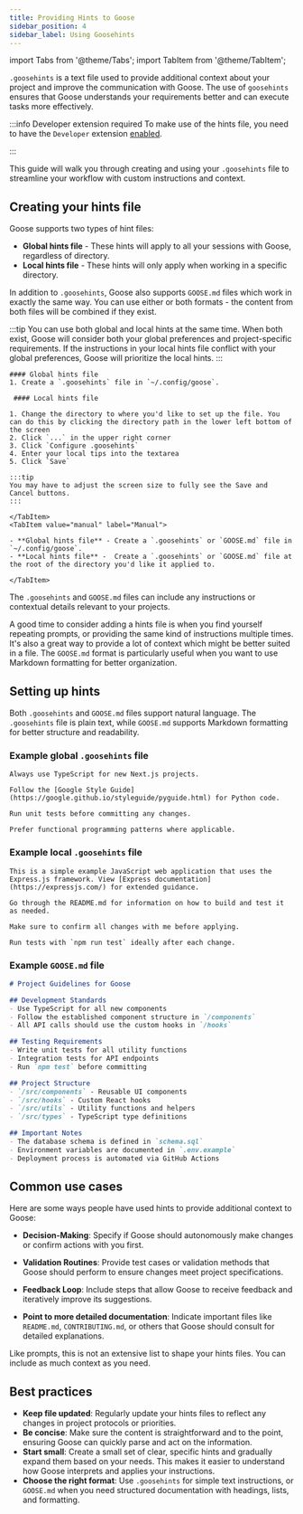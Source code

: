 ```yaml
---
title: Providing Hints to Goose
sidebar_position: 4
sidebar_label: Using Goosehints
---
```


import Tabs from '@theme/Tabs';
import TabItem from '@theme/TabItem';


`.goosehints` is a text file used to provide additional context about your project and improve the communication with Goose. The use of `goosehints` ensures that Goose understands your requirements better and can execute tasks more effectively.

:::info Developer extension required
To make use of the hints file, you need to have the `Developer` extension [enabled](/docs/getting-started/using-extensions).

:::

This guide will walk you through creating and using your `.goosehints` file to streamline your workflow with custom instructions and context.

## Creating your hints file

Goose supports two types of hint files:
- **Global hints file** - These hints will apply to all your sessions with Goose, regardless of directory.
- **Local hints file** -  These hints will only apply when working in a specific directory.

In addition to `.goosehints`, Goose also supports `GOOSE.md` files which work in exactly the same way. You can use either or both formats - the content from both files will be combined if they exist.

:::tip
You can use both global and local hints at the same time. When both exist, Goose will consider both your global preferences and project-specific requirements. If the instructions in your local hints file conflict with your global preferences, Goose will prioritize the local hints.
:::

<Tabs>
    <TabItem value="ui" label="Goose Desktop" default>

    #### Global hints file
    1. Create a `.goosehints` file in `~/.config/goose`.

     #### Local hints file

    1. Change the directory to where you'd like to set up the file. You can do this by clicking the directory path in the lower left bottom of the screen
    2. Click `...` in the upper right corner
    3. Click `Configure .goosehints`
    4. Enter your local tips into the textarea
    5. Click `Save`

    :::tip
    You may have to adjust the screen size to fully see the Save and Cancel buttons.
    :::

    </TabItem>
    <TabItem value="manual" label="Manual">
    
    - **Global hints file** - Create a `.goosehints` or `GOOSE.md` file in `~/.config/goose`.
    - **Local hints file** -  Create a `.goosehints` or `GOOSE.md` file at the root of the directory you'd like it applied to.

    </TabItem>
</Tabs>



The `.goosehints` and `GOOSE.md` files can include any instructions or contextual details relevant to your projects.

A good time to consider adding a hints file is when you find yourself repeating prompts, or providing the same kind of instructions multiple times. It's also a great way to provide a lot of context which might be better suited in a file. The `GOOSE.md` format is particularly useful when you want to use Markdown formatting for better organization.

## Setting up hints

Both `.goosehints` and `GOOSE.md` files support natural language. The `.goosehints` file is plain text, while `GOOSE.md` supports Markdown formatting for better structure and readability.

### Example global `.goosehints` file

```
Always use TypeScript for new Next.js projects.

Follow the [Google Style Guide](https://google.github.io/styleguide/pyguide.html) for Python code.

Run unit tests before committing any changes.

Prefer functional programming patterns where applicable.
```

### Example local `.goosehints` file

```
This is a simple example JavaScript web application that uses the Express.js framework. View [Express documentation](https://expressjs.com/) for extended guidance.

Go through the README.md for information on how to build and test it as needed.

Make sure to confirm all changes with me before applying.

Run tests with `npm run test` ideally after each change.
```

### Example `GOOSE.md` file

```markdown
# Project Guidelines for Goose

## Development Standards
- Use TypeScript for all new components
- Follow the established component structure in `/components`
- All API calls should use the custom hooks in `/hooks`

## Testing Requirements
- Write unit tests for all utility functions
- Integration tests for API endpoints
- Run `npm test` before committing

## Project Structure
- `/src/components` - Reusable UI components
- `/src/hooks` - Custom React hooks
- `/src/utils` - Utility functions and helpers
- `/src/types` - TypeScript type definitions

## Important Notes
- The database schema is defined in `schema.sql`
- Environment variables are documented in `.env.example`
- Deployment process is automated via GitHub Actions
```

## Common use cases
Here are some ways people have used hints to provide additional context to Goose:

- **Decision-Making**: Specify if Goose should autonomously make changes or confirm actions with you first.

- **Validation Routines**: Provide test cases or validation methods that Goose should perform to ensure changes meet project specifications.

- **Feedback Loop**: Include steps that allow Goose to receive feedback and iteratively improve its suggestions.

- **Point to more detailed documentation**: Indicate important files like `README.md`, `CONTRIBUTING.md`, or others that Goose should consult for detailed explanations.

Like prompts, this is not an extensive list to shape your hints files. You can include as much context as you need.

## Best practices

- **Keep file updated**: Regularly update your hints files to reflect any changes in project protocols or priorities.
- **Be concise**: Make sure the content is straightforward and to the point, ensuring Goose can quickly parse and act on the information.
- **Start small**: Create a small set of clear, specific hints and gradually expand them based on your needs. This makes it easier to understand how Goose interprets and applies your instructions.
- **Choose the right format**: Use `.goosehints` for simple text instructions, or `GOOSE.md` when you need structured documentation with headings, lists, and formatting.

